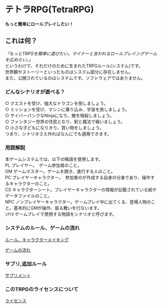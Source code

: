 
# テトラRPG(TetraRPG)
**もっと簡単にロールプレイしたい！**

## これは何？
*「もっとTRPGを簡単に遊びたい。マイナーと言われるロールプレイングゲームを広めたい。」*  
というわけで、それだけのために生まれたTRPGルール(システム)です。  
世界観やストーリーといったものはシステム部分に存在しません。  
また、公開されているのはシステムです。ソフトウェアではありません。

### どんなシナリオが遊べる？
○ クエストを受け、強大なドラゴンを倒しましょう。  
○ ミッションを受け、マシンに乗り込み、宇宙を旅しましょう。  
○ サイバーパンクなNinjaになり、敵を暗殺しましょう。  
○ ファンタジー世界の住民となり、剣と魔法で戦いましょう。  
○ 小さな子どもになりきり、買い物をしましょう。  
つまり、シナリオさえ作ればなんにでも適用できます。  

### 用語解説
本ゲームシステムでは、以下の略語を使用します。  
PL プレイヤー。　ゲーム参加者のこと。  
GM ゲームマスター。ゲームを開き、進行する人のこと。  
PC プレイヤーキャラクター。　参加者のが作成する自身の分身であり、操作するキャラクターのこと。  
CS キャラクターシート。プレイヤーキャラクターの情報が記載されている紙やデータファイルのこと。  
NPC ノンプレイヤーキャラクター。ゲームプレイ中に出てくる、登場人物のこと。基本的にGMが操作、振る舞いを行ないます。  
ｼﾅﾘｵ ゲームプレイで使用する物語をシナリオと呼びます。  

### システムのルール、ゲームの流れ
[ルール、キャラクターメイキング](./RuleandRole.md)

[ゲームの流れ](./Flow.md)

### サプリ,追加ルール
[サプリメント](./Addon.md)

### このTRPGのライセンスについて
[ライセンス](./License)
